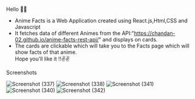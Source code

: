 Hello 👋👋  
- Anime Facts is a Web Application created using React.js,Html,CSS and Javascript  
- It fetches data of different Animes from the API:"https://chandan-02.github.io/anime-facts-rest-api/" and displays on cards.  
- The cards are clickable which will take you to the Facts page which will show facts of that anime.  
Hope you'll like it !!✌️✌️  

Screenshots

![Screenshot (337)](https://user-images.githubusercontent.com/104712880/191480517-ce748f67-56c0-41d3-9e14-d5f593afc2a7.png)
![Screenshot (338)](https://user-images.githubusercontent.com/104712880/191480548-a1ef7a06-fe2a-4e39-a5ba-c6df0c8a98e5.png)
![Screenshot (341)](https://user-images.githubusercontent.com/104712880/191480560-e19519ac-afbd-4403-b051-72f6413b979f.png)
![Screenshot (340)](https://user-images.githubusercontent.com/104712880/191480563-ca0e1856-4d7b-4c9e-9fe9-95236801020d.png)
![Screenshot (342)](https://user-images.githubusercontent.com/104712880/191481215-8f0a11ec-3a45-4ce8-a55f-e73ab4238b6c.png)
